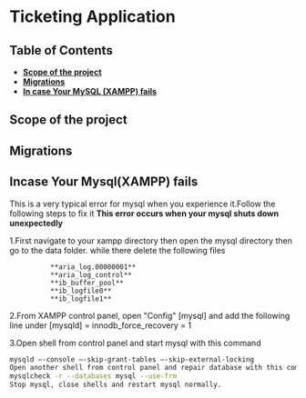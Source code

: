 # **Ticketing Application**

## Table of Contents
- [**Scope of the project**](#scope-of-the-project)
- [**Migrations**](#migrations)
- [**In case Your MySQL (XAMPP) fails**](#in-case-your-mysql-(xampp)-fails)


## Scope of the project


## Migrations

## Incase Your Mysql(XAMPP) fails <a name="in-case-your-mysql-(xampp)-fails"></a>

This is a very typical error for mysql when you experience it.Follow the following steps to fix it
  **This error occurs when your mysql shuts down unexpectedly**
  
  1.First navigate to your xampp directory then open the mysql directory then go to the data folder.
         while there delete the following files
         
              **aria_log.00000001**
              **aria_log_control**
              **ib_buffer_pool**
              **ib_logfile0**
              **ib_logfile1**
              
              
  2.From XAMPP control panel, open "Config" [mysql] and add the following line under [mysqld] = innodb_force_recovery = 1

  
  3.Open shell from control panel and start mysql with this command
  
  ```bash
mysqld –-console –-skip-grant-tables –-skip-external-locking
Open another shell from control panel and repair database with this command:
mysqlcheck -r --databases mysql --use-frm
Stop mysql, close shells and restart mysql normally.

```
